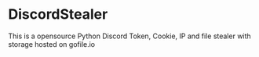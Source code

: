 # DiscordStealer
This is a opensource Python Discord Token, Cookie, IP and file stealer with storage hosted on gofile.io
